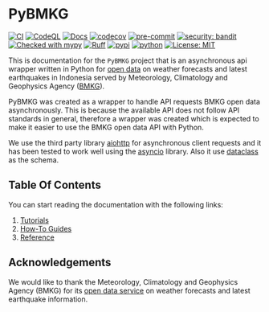 # PyBMKG

[![CI](https://github.com/kiraware/PyBMKG/workflows/ci/badge.svg)](https://github.com/kiraware/PyBMKG/actions/workflows/ci.yml)
[![CodeQL](https://github.com/kiraware/PyBMKG/workflows/codeql/badge.svg)](https://github.com/kiraware/PyBMKG/actions/workflows/codeql.yml)
[![Docs](https://readthedocs.org/projects/pybmkg/badge/?version=latest)](https://pybmkg.readthedocs.io/en/latest/?badge=latest)
[![codecov](https://codecov.io/gh/kiraware/PyBMKG/graph/badge.svg?token=MN6AXAHO0P)](https://codecov.io/gh/kiraware/PyBMKG)
[![pre-commit](https://img.shields.io/badge/pre--commit-enabled-brightgreen?logo=pre-commit&logoColor=white)](https://github.com/pre-commit/pre-commit)
[![security: bandit](https://img.shields.io/badge/security-bandit-yellow.svg)](https://github.com/PyCQA/bandit)
[![Checked with mypy](http://www.mypy-lang.org/static/mypy_badge.svg)](http://mypy-lang.org/)
[![Ruff](https://img.shields.io/endpoint?url=https://raw.githubusercontent.com/astral-sh/ruff/main/assets/badge/v2.json)](https://github.com/astral-sh/ruff)
[![pypi](https://img.shields.io/pypi/v/PyBMKG.svg)](https://pypi.org/project/PyBMKG/)
[![python](https://img.shields.io/pypi/pyversions/PyBMKG.svg)](https://pypi.org/project/PyBMKG/)
[![License: MIT](https://img.shields.io/badge/license-MIT-blue.svg)](https://opensource.org/license/mit/)

This is documentation for the `PyBMKG` project that
is an asynchronous api wrapper written in Python for
[open data](https://data.bmkg.go.id/) on weather
forecasts and latest earthquakes in Indonesia served
by Meteorology, Climatology and Geophysics Agency
([BMKG](https://bmkg.go.id/)).

PyBMKG was created as a wrapper to handle API requests
BMKG open data asynchronously. This is because the
available API does not follow API standards in general,
therefore a wrapper was created which is expected to
make it easier to use the BMKG open data API with Python.

We use the third party library [aiohttp](https://docs.aiohttp.org/en/stable/)
for asynchronous client requests and it has been tested
to work well using the [asyncio](https://docs.python.org/3/library/asyncio.html)
library. Also it use [dataclass](https://docs.python.org/3/library/dataclasses.html)
as the schema.

## Table Of Contents

You can start reading the documentation with the
following links:

1. [Tutorials](tutorials.md)
2. [How-To Guides](how-to-guides.md)
3. [Reference](reference/api.md)

## Acknowledgements

We would like to thank the Meteorology, Climatology
and Geophysics Agency (BMKG) for its [open data service](https://data.bmkg.go.id/)
on weather forecasts and latest earthquake information.
